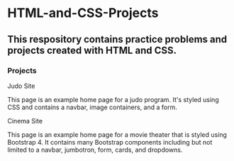 # HTML-and-CSS-Projects

## This respository contains practice problems and projects created with HTML and CSS.

### Projects

Judo Site

This page is an example home page for a judo program. It's styled using CSS and contains a navbar, image containers, and a form.

Cinema Site

This page is an example home page for a movie theater that is styled using Bootstrap 4. It contains many Bootstrap components including but not limited to a navbar, jumbotron, form, cards, and dropdowns.
